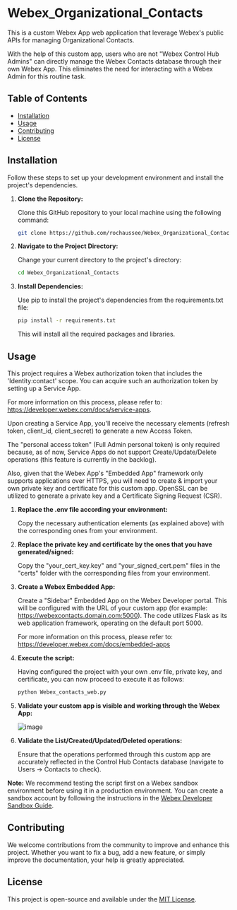 # Webex_Organizational_Contacts
This is a custom Webex App web application that leverage Webex's public APIs for managing Organizational Contacts.

With the help of this custom app, users who are not "Webex Control Hub Admins" can directly manage the Webex Contacts database through their own Webex App. This eliminates the need for interacting with a Webex Admin for this routine task.

## Table of Contents

- [Installation](#installation)
- [Usage](#usage)
- [Contributing](#contributing)
- [License](#license)

## Installation

Follow these steps to set up your development environment and install the project's dependencies.

1. **Clone the Repository:**

   Clone this GitHub repository to your local machine using the following command:

   ```bash
   git clone https://github.com/rochaussee/Webex_Organizational_Contacts.git

2. **Navigate to the Project Directory:**
   
   Change your current directory to the project's directory:
   
   ```bash
   cd Webex_Organizational_Contacts

    ```
3. **Install Dependencies:**

    Use pip to install the project's dependencies from the requirements.txt file:
   
    ```bash
    pip install -r requirements.txt
    ```
    This will install all the required packages and libraries.

## Usage
   
This project requires a Webex authorization token that includes the 'Identity:contact' scope. You can acquire such an authorization token by setting up a Service App.

For more information on this process, please refer to: https://developer.webex.com/docs/service-apps.
  
Upon creating a Service App, you'll receive the necessary elements (refresh token, client_id, client_secret) to generate a new Access Token.
 
The "personal access token" (Full Admin personal token) is only required because, as of now, Service Apps do not support Create/Update/Delete operations (this feature is currently in the backlog).

Also, given that the Webex App's "Embedded App" framework only supports applications over HTTPS, you will need to create & import your own private key and certificate for this custom app. OpenSSL can be utilized to generate a private key and a Certificate Signing Request (CSR).

1. **Replace the .env file according your environment:**

   Copy the necessary authentication elements (as explained above) with the corresponding ones from your environment.

2. **Replace the private key and certificate by the ones that you have generated/signed:**

   Copy the "your_cert_key.key" and "your_signed_cert.pem" files in the "certs" folder with the corresponding files from your environment.

3. **Create a Webex Embedded App:**

   Create a "Sidebar" Embedded App on the Webex Developer portal. This will be configured with the URL of your custom app (for example: https://webexcontacts.domain.com:5000). The code utilizes Flask as its web application framework, operating on the default port 5000.

   For more information on this process, please refer to: https://developer.webex.com/docs/embedded-apps

4. **Execute the script:**
   
   Having configured the project with your own .env file, private key, and certificate, you can now proceed to execute it as follows:
   ```bash
   python Webex_contacts_web.py
   ```
5. **Validate your custom app is visible and working through the Webex App:**

   ![image](https://github.com/rochaussee/Webex_Organizational_Contacts/assets/109152368/ac0c0b78-9e65-474e-9cd3-d5ec8c0d83e9)

6. **Validate the List/Created/Updated/Deleted operations:**

   Ensure that the operations performed through this custom app are accurately reflected in the Control Hub Contacts database (navigate to Users -> Contacts to check).


**Note:** We recommend testing the script first on a Webex sandbox environment before using it in a production environment. You can create a sandbox account by following the instructions in the [Webex Developer Sandbox Guide](https://developer.webex.com/docs/developer-sandbox-guide).

## Contributing

We welcome contributions from the community to improve and enhance this project. Whether you want to fix a bug, add a new feature, or simply improve the documentation, your help is greatly appreciated.

## License

This project is open-source and available under the [MIT License](LICENSE.md).
